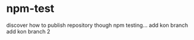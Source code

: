 # npm-test

discover how to publish repository though npm
testing...
add kon branch
add kon branch 2
